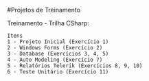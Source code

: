 #Projetos de Treinamento

Treinamento - Trilha CSharp:

	Itens
	1 - Projeto Inicial (Exercício 1)
	2 - Windows Forms (Exercício 2)
	3 - Database (Exercícios 3, 4, 5)
	4 - Auto Modeling (Exercício 7)
	5 - Relatórios Telerik (Exercícios 8, 9, 10)
	6 - Teste Unitário (Exercício 11)